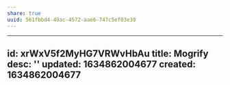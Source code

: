 ```yaml
---
share: true
uuid: 561fbbd4-49ac-4572-aae6-747c5ef03e39
---
```

---
id: xrWxV5f2MyHG7VRWvHbAu
title: Mogrify
desc: ''
updated: 1634862004677
created: 1634862004677
---

